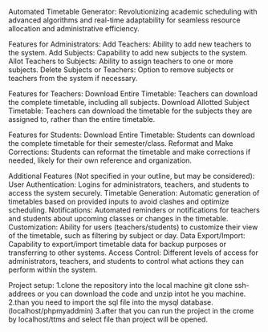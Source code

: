 Automated Timetable Generator: 
  Revolutionizing academic scheduling with advanced algorithms and real-time adaptability for seamless resource allocation and administrative efficiency.

Features for Administrators:
  Add Teachers: Ability to add new teachers to the system.
  Add Subjects: Capability to add new subjects to the system.
  Allot Teachers to Subjects: Ability to assign teachers to one or more subjects.
  Delete Subjects or Teachers: Option to remove subjects or teachers from the system if necessary.

Features for Teachers:
  Download Entire Timetable: Teachers can download the complete timetable, including all subjects.
  Download Allotted Subject Timetable: Teachers can download the timetable for the subjects they are assigned to, rather than the entire timetable.

Features for Students:
  Download Entire Timetable: Students can download the complete timetable for their semester/class.
  Reformat and Make Corrections: Students can reformat the timetable and make corrections if needed, likely for their own reference and organization.

Additional Features (Not specified in your outline, but may be considered):
  User Authentication: Logins for administrators, teachers, and students to access the system securely.
  Timetable Generation: Automatic generation of timetables based on provided inputs to avoid clashes and optimize scheduling.
  Notifications: Automated reminders or notifications for teachers and students about upcoming classes or changes in the timetable.
  Customization: Ability for users (teachers/students) to customize their view of the timetable, such as filtering by subject or day.
  Data Export/Import: Capability to export/import timetable data for backup purposes or transferring to other systems.
  Access Control: Different levels of access for administrators, teachers, and students to control what actions they can perform within the system.

Project setup:
  1.clone the repository into the local machine git clone ssh-addrees or you can download the code and unzip intot he you machine.
  2.than you need to import the sql file into the mysql database.(localhost/phpmyaddmin)
  3.after that you can run the project in the crome by localhost/ttms and select file than project will be opened.

